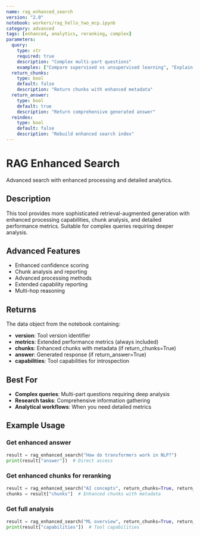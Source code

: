 ```yaml
---
name: rag_enhanced_search
version: "2.0"
notebook: workers/rag_hello_two_mcp.ipynb
category: advanced
tags: [enhanced, analytics, reranking, complex]
parameters:
  query:
    type: str
    required: true
    description: "Complex multi-part questions"
    examples: ["Compare supervised vs unsupervised learning", "Explain the relationship between AI, ML, and deep learning", "What are the pros and cons of different optimization algorithms?"]
  return_chunks:
    type: bool
    default: false
    description: "Return chunks with enhanced metadata"
  return_answer:
    type: bool
    default: true
    description: "Return comprehensive generated answer"
  reindex:
    type: bool
    default: false
    description: "Rebuild enhanced search index"
---
```


# RAG Enhanced Search

Advanced search with enhanced processing and detailed analytics.

## Description

This tool provides more sophisticated retrieval-augmented generation
with enhanced processing capabilities, chunk analysis, and detailed
performance metrics. Suitable for complex queries requiring deeper analysis.

## Advanced Features

- Enhanced confidence scoring
- Chunk analysis and reporting
- Advanced processing methods
- Extended capability reporting
- Multi-hop reasoning

## Returns

The data object from the notebook containing:
- **version**: Tool version identifier
- **metrics**: Extended performance metrics (always included)
- **chunks**: Enhanced chunks with metadata (if return_chunks=True)
- **answer**: Generated response (if return_answer=True)
- **capabilities**: Tool capabilities for introspection

## Best For

- **Complex queries**: Multi-part questions requiring deep analysis
- **Research tasks**: Comprehensive information gathering
- **Analytical workflows**: When you need detailed metrics

## Example Usage

### Get enhanced answer
```python
result = rag_enhanced_search("How do transformers work in NLP?")
print(result["answer"])  # Direct access
```

### Get enhanced chunks for reranking
```python
result = rag_enhanced_search("AI concepts", return_chunks=True, return_answer=False)
chunks = result["chunks"]  # Enhanced chunks with metadata
```

### Get full analysis
```python
result = rag_enhanced_search("ML overview", return_chunks=True, return_answer=True)
print(result["capabilities"])  # Tool capabilities
```
